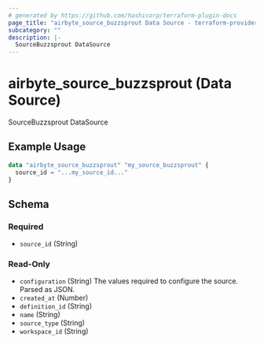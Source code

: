 ```yaml
---
# generated by https://github.com/hashicorp/terraform-plugin-docs
page_title: "airbyte_source_buzzsprout Data Source - terraform-provider-airbyte"
subcategory: ""
description: |-
  SourceBuzzsprout DataSource
---
```


# airbyte_source_buzzsprout (Data Source)

SourceBuzzsprout DataSource

## Example Usage

```terraform
data "airbyte_source_buzzsprout" "my_source_buzzsprout" {
  source_id = "...my_source_id..."
}
```

<!-- schema generated by tfplugindocs -->
## Schema

### Required

- `source_id` (String)

### Read-Only

- `configuration` (String) The values required to configure the source. Parsed as JSON.
- `created_at` (Number)
- `definition_id` (String)
- `name` (String)
- `source_type` (String)
- `workspace_id` (String)
